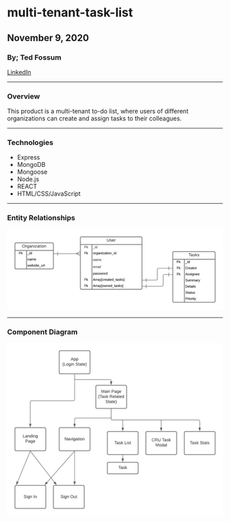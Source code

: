 # multi-tenant-task-list

## November 9, 2020

### By; Ted Fossum

[LinkedIn](https://www.linkedin.com/in/tedfossum/)
***
### Overview
This product is a multi-tenant to-do list, where users of different organizations can create and assign tasks to their colleagues.

***

### Technologies
* Express
* MongoDB
* Mongoose
* Node.js
* REACT
* HTML/CSS/JavaScript
***

### Entity Relationships
![ER Diagram](/ER_Diagram.png)
***
### Component Diagram
![Component Diagram](/Component_Diagram.png)

